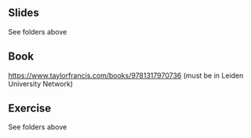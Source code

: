 ## Slides

See folders above

## Book

https://www.taylorfrancis.com/books/9781317970736 (must be in Leiden University Network)



## Exercise

See folders above
